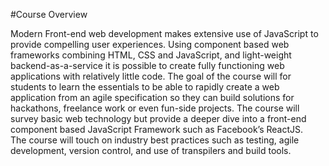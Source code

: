 #Course Overview

Modern Front-end web development makes extensive use of JavaScript to provide compelling user experiences. 
Using component based web frameworks combining HTML, CSS and JavaScript, and light-weight backend-as-a-service 
it is possible to create fully functioning web applications with relatively little code. The goal of the course 
will for students to learn the essentials to be able to rapidly create a web application from an agile specification
so they can build solutions for hackathons, freelance work or even fun-side projects. The course will survey basic 
web technology but provide a deeper dive into a front-end component based JavaScript Framework such as Facebook’s ReactJS.  
The course will touch on industry best practices such as testing, agile development, version control, 
and use of transpilers and build tools.
